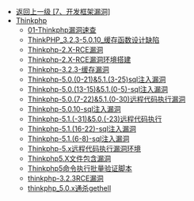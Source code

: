 - [返回上一级 [7、开发框架漏洞]](/7、开发框架漏洞)
- [Thinkphp](/7、开发框架漏洞/Thinkphp/)
  - [01-Thinkphp漏洞速查](/7、开发框架漏洞/Thinkphp/01-Thinkphp漏洞速查.md)
  - [ThinkPHP_3.2.3-5.0.10_缓存函数设计缺陷](/7、开发框架漏洞/Thinkphp/ThinkPHP_3.2.3-5.0.10_缓存函数设计缺陷.md)
  - [Thinkphp-2.X-RCE漏洞](/7、开发框架漏洞/Thinkphp/Thinkphp-2.X-RCE漏洞.md)
  - [Thinkphp-2.X-RCE漏洞环境搭建](/7、开发框架漏洞/Thinkphp/Thinkphp-2.X-RCE漏洞环境搭建.md)
  - [Thinkphp-3.2.3-缓存漏洞](/7、开发框架漏洞/Thinkphp/Thinkphp-3.2.3-缓存漏洞.md)
  - [Thinkphp-5.0.(0-21)&5.1.(3-25)sql注入漏洞](/7、开发框架漏洞/Thinkphp/Thinkphp-5.0.(0-21)&5.1.(3-25)sql注入漏洞.md)
  - [Thinkphp-5.0.(13-15)&5.1.(0-5)-sql注入漏洞](/7、开发框架漏洞/Thinkphp/Thinkphp-5.0.(13-15)&5.1.(0-5)-sql注入漏洞.md)
  - [Thinkphp-5.0.(7-22)&5.1.(0-30)远程代码执行漏洞](/7、开发框架漏洞/Thinkphp/Thinkphp-5.0.(7-22)&5.1.(0-30)远程代码执行漏洞.md)
  - [Thinkphp-5.0.10-sql注入漏洞](/7、开发框架漏洞/Thinkphp/Thinkphp-5.0.10-sql注入漏洞.md)
  - [Thinkphp-5.1.(-31)&5.0.(-23)远程代码执行](/7、开发框架漏洞/Thinkphp/Thinkphp-5.1.(-31)&5.0.(-23)远程代码执行.md)
  - [Thinkphp-5.1.(16-22)-sql注入漏洞](/7、开发框架漏洞/Thinkphp/Thinkphp-5.1.(16-22)-sql注入漏洞.md)
  - [Thinkphp-5.1.(6-8)-sql注入漏洞](/7、开发框架漏洞/Thinkphp/Thinkphp-5.1.(6-8)-sql注入漏洞.md)
  - [Thinkphp-5.x远程代码执行漏洞环境](/7、开发框架漏洞/Thinkphp/Thinkphp-5.x远程代码执行漏洞环境.md)
  - [Thinkphp5.X文件包含漏洞](/7、开发框架漏洞/Thinkphp/Thinkphp5.X文件包含漏洞.md)
  - [Thinkphp5命令执行批量验证脚本](/7、开发框架漏洞/Thinkphp/Thinkphp5命令执行批量验证脚本.md)
  - [thinkphp-3.2.3RCE漏洞](/7、开发框架漏洞/Thinkphp/thinkphp-3.2.3RCE漏洞.md)
  - [thinkphp_5.0.x通杀gethell](/7、开发框架漏洞/Thinkphp/thinkphp_5.0.x通杀gethell.md)
